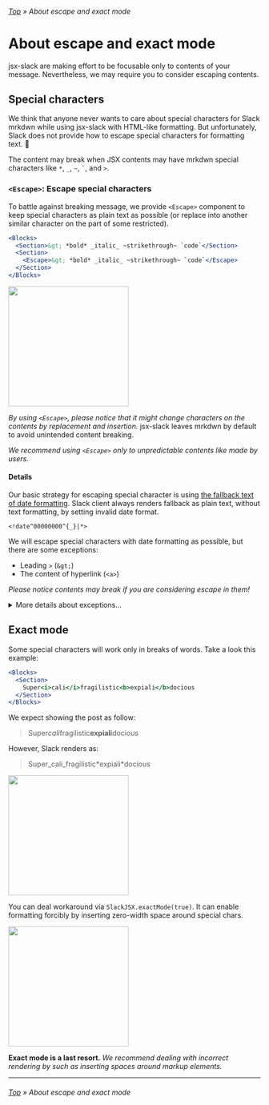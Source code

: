 ###### [Top](../README.md) &raquo; About escape and exact mode

# About escape and exact mode

jsx-slack are making effort to be focusable only to contents of your message. Nevertheless, we may require you to consider escaping contents.

## Special characters

We think that anyone never wants to care about special characters for Slack mrkdwn while using jsx-slack with HTML-like formatting. But unfortunately, Slack does not provide how to escape special characters for formatting text. :thinking:

The content may break when JSX contents may have mrkdwn special characters like `*`, `_`, `~`, `` ` ``, and `>`.

### <a name="escape" id="escape"></a> `<Escape>`: Escape special characters

To battle against breaking message, we provide `<Escape>` component to keep special characters as plain text as possible (or replace into another similar character on the part of some restricted).

```jsx
<Blocks>
  <Section>&gt; *bold* _italic_ ~strikethrough~ `code`</Section>
  <Section>
    <Escape>&gt; *bold* _italic_ ~strikethrough~ `code`</Escape>
  </Section>
</Blocks>
```

[<img src="https://raw.githubusercontent.com/speee/jsx-slack/master/docs/preview-btn.svg?sanitize=true" width="240" />](https://api.slack.com/tools/block-kit-builder?blocks=%5B%7B%22type%22%3A%22section%22%2C%22text%22%3A%7B%22type%22%3A%22mrkdwn%22%2C%22text%22%3A%22%26gt%3B+*bold*+_italic_+%7Estrikethrough%7E+%60code%60%22%2C%22verbatim%22%3Atrue%7D%7D%2C%7B%22type%22%3A%22section%22%2C%22text%22%3A%7B%22type%22%3A%22mrkdwn%22%2C%22text%22%3A%22%C2%AD%26gt%3B+%3C%21date%5E00000000%5E%7B_%7D%7C*%3Ebold%3C%21date%5E00000000%5E%7B_%7D%7C*%3E+%3C%21date%5E00000000%5E%7B_%7D%7C_%3Eitalic%3C%21date%5E00000000%5E%7B_%7D%7C_%3E+%3C%21date%5E00000000%5E%7B_%7D%7C%7E%3Estrikethrough%3C%21date%5E00000000%5E%7B_%7D%7C%7E%3E+%3C%21date%5E00000000%5E%7B_%7D%7C%60%3Ecode%3C%21date%5E00000000%5E%7B_%7D%7C%60%3E%22%2C%22verbatim%22%3Atrue%7D%7D%5D&mode=message)

_By using `<Escape>`, please notice that it might change characters on the contents by replacement and insertion._ jsx-slack leaves mrkdwn by default to avoid unintended content breaking.

_We recommend using `<Escape>` only to unpredictable contents like made by users._

#### Details

Our basic strategy for escaping special character is using [the fallback text of date formatting](https://api.slack.com/reference/surfaces/formatting#date-formatting). Slack client always renders fallback as plain text, without text formatting, by setting invalid date format.

```
<!date^00000000^{_}|*>
```

We will escape special characters with date formatting as possible, but there are some exceptions:

- Leading `>` (`&gt;`)
- The content of hyperlink (`<a>`)

_Please notice contents may break if you are considering escape in them!_

<details>
<summary>More details about exceptions...</summary>

##### Leading quotes

In Slack, both of `>` (`&gt;`) and `＞` (`U+FF1E`) would recognize as blockquote only when it has coming to the beginning of line.

`U+FF1E` can escape through date formatting but `&gt;` cannot; the fallback text won't parse HTML entity used to avoid confliction with date format syntax. So we will add normally invisible soft hyphen (`U+00AD`) to the beginning if `&gt;` was found.

##### Replacements in hyperlink

Due to the same reason, the content of hyperlink (`<a>` tag) cannot escape through date format. So we will replace all special characters to another Unicode character whose similar shape.

- `*` :arrow_right: `∗` (Asterisk operator: `U+2217`)
- `＊` :arrow_right: `﹡` (Small asterisk: `U+FF0A`)
- `_` :arrow_right: `ˍ` (Modifier letter low macron: `U+02CD`)
- `＿` :arrow_right: `⸏` (Paragraphos: `U+2E0F`)
- `` ` `` :arrow_right: `ˋ` (Modifier letter grave accent: `U+02CB`)
- `｀` :arrow_right: `ˋ` (Modifier letter grave accent: `U+02CB`)
- `~` :arrow_right: `∼` (Tilde operator: `U+223C`)
- `>` :arrow_right: `U+00AD` + `>`
- `＞` :arrow_right: `U+00AD` + `＞`

These replacements also will trigger by using corresponded HTML tag. (e.g. `*` and `＊` in the contents of `<b>` tag)

> ℹ️ Special characters in valid emoji shorthand won't be escaped. For example, we will leave underscore(s) of the shorthand such as `:white_check_mark:`, `:marca_de_verificación_blanca:` and `:チェックマーク_緑:`.

</details>

## Exact mode

Some special characters will work only in breaks of words. Take a look this example:

```jsx
<Blocks>
  <Section>
    Super<i>cali</i>fragilistic<b>expiali</b>docious
  </Section>
</Blocks>
```

We expect showing the post as follow:

> Super*cali*fragilistic**expiali**docious

However, Slack renders as:

> Super_cali_fragilistic\*expiali\*docious

[<img src="https://raw.githubusercontent.com/speee/jsx-slack/master/docs/preview-btn.svg?sanitize=true" width="240" />](https://api.slack.com/tools/block-kit-builder?blocks=%5B%7B%22type%22%3A%22section%22%2C%22text%22%3A%7B%22text%22%3A%22Super_cali_fragilistic*expiali*docious%22%2C%22type%22%3A%22mrkdwn%22%2C%22verbatim%22%3Atrue%7D%7D%5D)

You can deal workaround via `SlackJSX.exactMode(true)`. It can enable formatting forcibly by inserting zero-width space around special chars.

[<img src="https://raw.githubusercontent.com/speee/jsx-slack/master/docs/preview-btn.svg?sanitize=true" width="240" />](https://api.slack.com/tools/block-kit-builder?blocks=%5B%7B%22type%22%3A%22section%22%2C%22text%22%3A%7B%22text%22%3A%22Super%5Cu200b_%5Cu200bcali%5Cu200b_%5Cu200bfragilistic%5Cu200b*%5Cu200bexpiali%5Cu200b*%5Cu200bdocious%22%2C%22type%22%3A%22mrkdwn%22%2C%22verbatim%22%3Atrue%7D%7D%5D)

**Exact mode is a last resort.** _We recommend dealing with incorrect rendering by such as inserting spaces around markup elements._

---

###### [Top](../README.md) &raquo; About escape and exact mode
